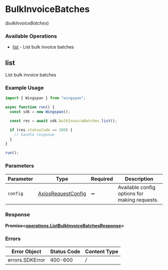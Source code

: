 # BulkInvoiceBatches
(*bulkInvoiceBatches*)

### Available Operations

* [list](#list) - List bulk invoice batches

## list

List bulk invoice batches

### Example Usage

```typescript
import { Wingspan } from "wingspan";

async function run() {
  const sdk = new Wingspan();

  const res = await sdk.bulkInvoiceBatches.list();

  if (res.statusCode == 200) {
    // handle response
  }
}

run();
```

### Parameters

| Parameter                                                    | Type                                                         | Required                                                     | Description                                                  |
| ------------------------------------------------------------ | ------------------------------------------------------------ | ------------------------------------------------------------ | ------------------------------------------------------------ |
| `config`                                                     | [AxiosRequestConfig](https://axios-http.com/docs/req_config) | :heavy_minus_sign:                                           | Available config options for making requests.                |


### Response

**Promise<[operations.ListBulkInvoiceBatchesResponse](../../sdk/models/operations/listbulkinvoicebatchesresponse.md)>**
### Errors

| Error Object    | Status Code     | Content Type    |
| --------------- | --------------- | --------------- |
| errors.SDKError | 400-600         | */*             |
